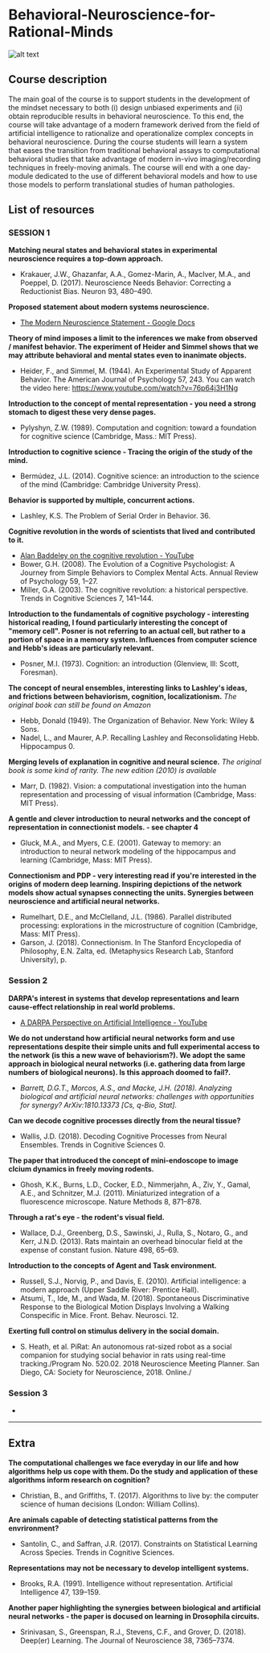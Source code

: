 # Behavioral-Neuroscience-for-Rational-Minds

![alt text](https://github.com/sciple/Behavioral-Neuroscience-for-Rational-Minds/blob/master/dualism.jpg)
## Course description
The main goal of the course is to support students in the development of the mindset necessary to both (i) design unbiased experiments and (ii) obtain reproducible results in behavioral neuroscience. To this end, the course will take advantage of a modern framework derived from the field of artificial intelligence to rationalize and operationalize complex concepts in behavioral neuroscience. During the course students will learn a system that eases the transition from traditional behavioral assays to computational behavioral studies that take advantage of modern in-vivo imaging/recording techniques in freely-moving animals. The course will end with a one day-module dedicated to the use of different behavioral models and how to use those models to perform translational studies of human pathologies.

## List of resources


### SESSION 1

**Matching neural states and behavioral states in experimental neuroscience requires a top-down approach.**
* Krakauer, J.W., Ghazanfar, A.A., Gomez-Marin, A., MacIver, M.A., and Poeppel, D. (2017). Neuroscience Needs Behavior: Correcting a Reductionist Bias. Neuron 93, 480–490.

**Proposed statement about modern systems neuroscience.**
* [The Modern Neuroscience Statement - Google Docs](https://docs.google.com/document/d/1Lo0rVNMUrW68tzo2KIpxYqNV9y_tmz6ipbF8cNwL4j8/)

**Theory of mind imposes a limit to the inferences we make from observed / manifest behavior. The experiment of Heider and Simmel shows that we may attribute behavioral and mental states even to inanimate objects.**
* Heider, F., and Simmel, M. (1944). An Experimental Study of Apparent Behavior. The American Journal of Psychology 57, 243. You can watch the video here:  https://www.youtube.com/watch?v=76p64j3H1Ng

**Introduction to the concept of mental representation - you need a strong stomach to digest these very dense pages.**
* Pylyshyn, Z.W. (1989). Computation and cognition: toward a foundation for cognitive science (Cambridge, Mass.: MIT Press).

**Introduction to cognitive science - Tracing the origin of the study of the mind.**
* Bermúdez, J.L. (2014). Cognitive science: an introduction to the science of the mind (Cambridge: Cambridge University Press).

**Behavior is supported by multiple, concurrent actions.**
* Lashley, K.S. The Problem of Serial Order in Behavior. 36.

**Cognitive revolution in the words of scientists that lived and contributed to it.**
* [Alan Baddeley on the cognitive revolution - YouTube](https://www.youtube.com/watch?v=wyfEETtWgCY)
* Bower, G.H. (2008). The Evolution of a Cognitive Psychologist: A Journey from Simple Behaviors to Complex Mental Acts. Annual Review of Psychology 59, 1–27.
* Miller, G.A. (2003). The cognitive revolution: a historical perspective. Trends in Cognitive Sciences 7, 141–144.

**Introduction to the fundamentals of cognitive psychology - interesting historical reading, I found particularly interesting the concept of "memory cell". Posner is not referring to an actual cell, but rather to a portion of space in a memory system. Influences from computer science and Hebb's ideas are particularly relevant.**
* Posner, M.I. (1973). Cognition: an introduction (Glenview, Ill: Scott, Foresman).

**The concept of neural ensembles, interesting links to Lashley's ideas, and frictions between behaviorism, cognition, localizationism.** _The original book can still be found on Amazon_
* Hebb, Donald (1949). The Organization of Behavior. New York: Wiley & Sons.
* Nadel, L., and Maurer, A.P. Recalling Lashley and Reconsolidating Hebb. Hippocampus 0.

**Merging levels of explanation in cognitive and neural science.** _The original book is some kind of rarity. The new edition (2010) is available_
*  Marr, D. (1982). Vision: a computational investigation into the human representation and processing of visual information (Cambridge, Mass: MIT Press).

**A gentle and clever introduction to neural networks and the concept of representation in connectionist models. - see chapter 4**
* Gluck, M.A., and Myers, C.E. (2001). Gateway to memory: an introduction to neural network modeling of the hippocampus and learning (Cambridge, Mass: MIT Press).

**Connectionism and PDP - very interesting read if you're interested in the origins of modern deep learning. Inspiring depictions of the network models show actual synapses connecting the units. Synergies between neuroscience and artificial neural networks.**
* Rumelhart, D.E., and McClelland, J.L. (1986). Parallel distributed processing: explorations in the microstructure of cognition (Cambridge, Mass: MIT Press).
* Garson, J. (2018). Connectionism. In The Stanford Encyclopedia of Philosophy, E.N. Zalta, ed. (Metaphysics Research Lab, Stanford University), p.

### Session 2
**DARPA's interest in systems that develop representations and learn cause-effect relationship in real world problems.**
* [A DARPA Perspective on Artificial Intelligence - YouTube](https://www.youtube.com/watch?reload=9&v=-O01G3tSYpU&feature=youtu.be&t=12m46s)

**We do not understand how artificial neural networks form and use representations despite their simple units and full experimental access to the network (is this a new wave of behaviorism?). We adopt the same approach in biological neural networks (i.e. gathering data from large numbers of biological neurons). Is this approach doomed to fail?.**
* _Barrett, D.G.T., Morcos, A.S., and Macke, J.H. (2018). Analyzing biological and artificial neural networks: challenges with opportunities for synergy? ArXiv:1810.13373 [Cs, q-Bio, Stat]._

**Can we decode cognitive processes directly from the neural tissue?**
* Wallis, J.D. (2018). Decoding Cognitive Processes from Neural Ensembles. Trends in Cognitive Sciences 0.

**The paper that introduced the concept of mini-endoscope to image clcium dynamics in freely moving rodents.**
* Ghosh, K.K., Burns, L.D., Cocker, E.D., Nimmerjahn, A., Ziv, Y., Gamal, A.E., and Schnitzer, M.J. (2011). Miniaturized integration of a fluorescence microscope. Nature Methods 8, 871–878.

**Through a rat's eye - the rodent's visual field.**
* Wallace, D.J., Greenberg, D.S., Sawinski, J., Rulla, S., Notaro, G., and Kerr, J.N.D. (2013). Rats maintain an overhead binocular field at the expense of constant fusion. Nature 498, 65–69.

**Introduction to the concepts of Agent and Task environment.**
* Russell, S.J., Norvig, P., and Davis, E. (2010). Artificial intelligence: a modern approach (Upper Saddle River: Prentice Hall).
* Atsumi, T., Ide, M., and Wada, M. (2018). Spontaneous Discriminative Response to the Biological Motion Displays Involving a Walking Conspecific in Mice. Front. Behav. Neurosci. 12.

**Exerting full control on stimulus delivery in the social domain.**
* S. Heath, et al. PiRat: An autonomous rat-sized robot as a social companion for studying social behavior in rats using real-time tracking./Program No. 520.02. 2018 Neuroscience Meeting Planner. San Diego, CA: Society for Neuroscience, 2018. Online./

### Session 3
*

---
## Extra
**The computational challenges we face everyday in our life and how algorithms help us cope with them. Do the study and application of these algorithms inform research on cognition?**
* Christian, B., and Griffiths, T. (2017). Algorithms to live by: the computer science of human decisions (London: William Collins).

**Are animals capable of detecting statistical patterns from the envrironment?**
* Santolin, C., and Saffran, J.R. (2017). Constraints on Statistical Learning Across Species. Trends in Cognitive Sciences.

**Representations may not be necessary to develop intelligent systems.**
* Brooks, R.A. (1991). Intelligence without representation. Artificial Intelligence 47, 139–159.

**Another paper highlighting the synergies between biological and artificial neural networks - the paper is docused on learning in Drosophila circuits.**
* Srinivasan, S., Greenspan, R.J., Stevens, C.F., and Grover, D. (2018). Deep(er) Learning. The Journal of Neuroscience 38, 7365–7374.
